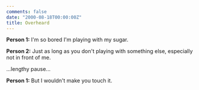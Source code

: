 ```yaml
---
comments: false
date: "2000-08-18T00:00:00Z"
title: Overheard
---
```


**Person 1:** I'm so bored I'm playing with my sugar. 

**Person 2:** Just as long as you don't playing with something else, especially not in front of me. 

...lengthy pause... 

**Person 1:** But I wouldn't make you touch it.